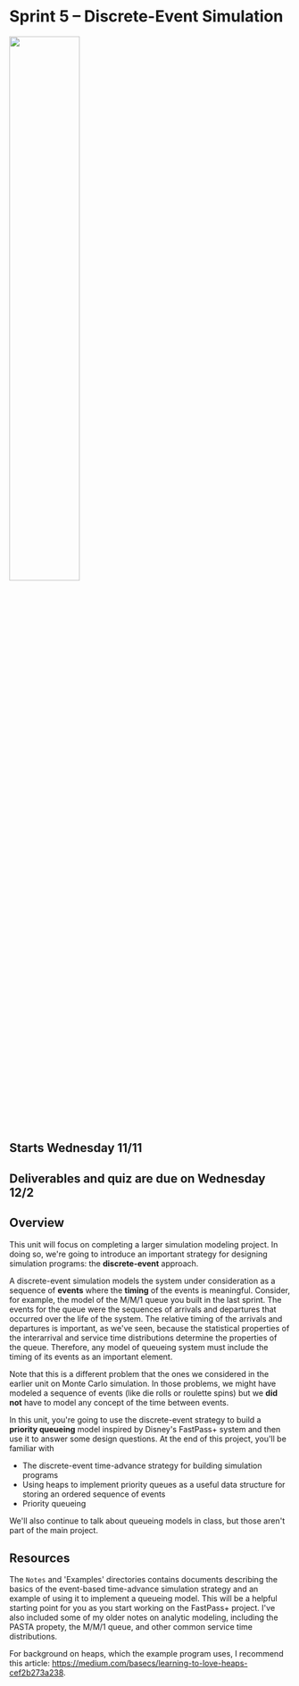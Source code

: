 # Sprint 5 &ndash; Discrete-Event Simulation

<img src="https://i.imgur.com/YXOi1NJ.png" width="50%" />

## Starts Wednesday 11/11
## Deliverables and quiz are due on Wednesday 12/2

## Overview 

This unit will focus on completing a larger simulation modeling project. In doing so, we're going to introduce an important strategy for designing simulation programs:
the **discrete-event** approach.

A discrete-event simulation models the system under consideration as a sequence of **events** where the **timing** of the events is meaningful. Consider, for example, the model of the M/M/1 queue you built in the last sprint. The events for the queue were the sequences of arrivals and departures
that occurred over the life of the system. The relative timing of the arrivals and departures is important, as we've seen, because the statistical properties of the 
interarrival and service time distributions determine the properties of the queue. Therefore, any model of queueing system must include the timing of its events as an 
important element.

Note that this is a different problem that the ones we considered in the earlier unit on Monte Carlo simulation. In those problems, we might have modeled a sequence of events
(like die rolls or roulette spins) but we **did not** have to model any concept of the time between events.

In this unit, you're going to use the discrete-event strategy to build a **priority queueing** model inspired by Disney's FastPass+ system and then use it to answer some 
design questions. At the end of this project, you'll be familiar with

- The discrete-event time-advance strategy for building simulation programs
- Using heaps to implement priority queues as a useful data structure for storing an ordered sequence of events
- Priority queueing

We'll also continue to talk about queueing models in class, but those aren't part of the main project.

## Resources

The `Notes` and 'Examples' directories contains documents describing the basics of the event-based time-advance simulation strategy and an example of using it to implement a queueing model. This will be a helpful starting point for you as you start working on the FastPass+ project. I've also included some of my older notes on analytic modeling, including the PASTA propety, the M/M/1 queue, and other common service time distributions.

For background on heaps, which the example program uses, I recommend this article: https://medium.com/basecs/learning-to-love-heaps-cef2b273a238.
